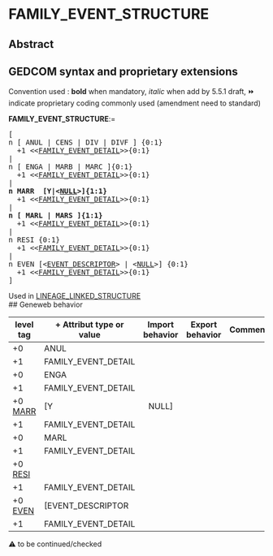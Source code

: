 ﻿# FAMILY_EVENT_STRUCTURE
## Abstract


## GEDCOM syntax and proprietary extensions
Convention used : **bold** when mandatory, _italic_ when add by 5.5.1 draft, &#x23E9; indicate proprietary coding commonly used (amendment need to standard)<br />

**FAMILY_EVENT_STRUCTURE**:=
<pre>
[
n [ ANUL | CENS | DIV | DIVF ] {0:1}
  +1 &lt;&lt;<a href=Ged.FAMILY_EVENT_DETAIL.md>FAMILY_EVENT_DETAIL</a>&gt;&gt;{0:1}
|
n [ ENGA | MARB | MARC ]{0:1}
  +1 &lt;&lt;<a href=Ged.FAMILY_EVENT_DETAIL.md>FAMILY_EVENT_DETAIL</a>&gt;&gt;{0:1}
|
<b>n MARR  [Y|&lt;<a href=Ged.NULL.md>NULL</a>&gt;]{1:1}</b>
  +1 &lt;&lt;<a href=Ged.FAMILY_EVENT_DETAIL.md>FAMILY_EVENT_DETAIL</a>&gt;&gt;{0:1}
|
<b>n [ MARL | MARS ]{1:1}</b>
  +1 &lt;&lt;<a href=Ged.FAMILY_EVENT_DETAIL.md>FAMILY_EVENT_DETAIL</a>&gt;&gt;{0:1}
|
n RESI {0:1}
  +1 &lt;&lt;<a href=Ged.FAMILY_EVENT_DETAIL.md>FAMILY_EVENT_DETAIL</a>&gt;&gt;{0:1}
|
n EVEN [&lt;<a href=Ged.EVENT_DESCRIPTOR.md>EVENT_DESCRIPTOR</a>&gt; | &lt;<a href=Ged.NULL.md>NULL</a>&gt;] {0:1}
  +1 &lt;&lt;<a href=Ged.FAMILY_EVENT_DETAIL.md>FAMILY_EVENT_DETAIL</a>&gt;&gt;{0:1}
]
</pre>
Used in <a href=Ged.LINEAGE_LINKED_STRUCTURE.md>LINEAGE_LINKED_STRUCTURE</a><br />## Geneweb behavior

level tag  | + Attribut type or value | Import behavior | Export behavior  | Comment 
---------- | ------------- | :---------------: | :-----------------:| -----------
+0  | ANUL | | |
+1  | FAMILY_EVENT_DETAIL | | |
+0  | ENGA | | |
+1  | FAMILY_EVENT_DETAIL | | |
+0 <a href=Ged.GLOSSARY.md#MARR>MARR</a> | [Y|NULL] | | |
+1  | FAMILY_EVENT_DETAIL | | |
+0  | MARL | | |
+1  | FAMILY_EVENT_DETAIL | | |
+0 <a href=Ged.GLOSSARY.md#RESI>RESI</a> |  | | |
+1  | FAMILY_EVENT_DETAIL | | |
+0 <a href=Ged.GLOSSARY.md#EVEN>EVEN</a> | [EVENT_DESCRIPTOR | | |
+1  | FAMILY_EVENT_DETAIL | | |

:warning: to be continued/checked

